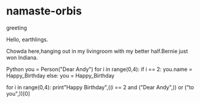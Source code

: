 # namaste-orbis

greeting

Hello, earthlings.

Chowda here,hanging out in my livingroom with my better half.Bernie just won Indiana.

Python
you = Person("Dear Andy")
for i in range(0,4):
  if i == 2:
    you.name = Happy_Birthday
  else:
    you = Happy_Birthday
  
  for i in range(0,4): print"Happy Birthday",((i == 2 and ("Dear Andy",)) or ("to you",))[0]

